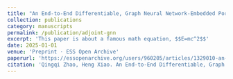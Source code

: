 ```yaml
---
title: "An End-to-End Differentiable, Graph Neural Network-Embedded Pore Net- work Model for Permeability Prediction"
collection: publications
category: manuscripts
permalink: /publication/adjoint-gnn
excerpt: 'This paper is about a famous math equation, $$E=mc^2$$'
date: 2025-01-01
venue: 'Preprint · ESS Open Archive'
paperurl: 'https://essopenarchive.org/users/960205/articles/1329010-an-end-to-end-differentiable-graph-neural-network-embedded-pore-network-model-for-permeability-prediction'
citation: 'Qingqi Zhao, Heng Xiao. An End-to-End Differentiable, Graph Neural Network-Embedded Pore Network Model for Permeability Prediction. ESS Open Archive . September 01, 2025.'
---
```

